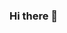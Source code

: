 ### Hi there 👋

<!--
**winchcodes/winchcodes** is a ✨ _special_ ✨ repository because its `README.md` (this file) appears on your GitHub profile.

Here are some ideas to get you started:

## Winfrey Chisvo

- 🔭 I’m currently working on ...
- 🌱 I’m currently learning ...
- 👯 I’m looking to collaborate on ...
- 🤔 I’m looking for help with ...
- 💬 Ask me about ...
- 📫 How to reach me: ...
- 😄 Pronouns: ...
- ⚡ Fun fact: ...
-->


